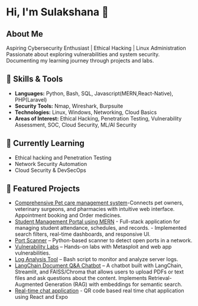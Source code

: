 # Hi, I'm Sulakshana 👋

## About Me
Aspiring Cybersecurity Enthusiast | Ethical Hacking | Linux Administration
Passionate about exploring vulnerabilities and system security.  
Documenting my learning journey through projects and labs.

## 🔐 Skills & Tools
- **Languages:** Python, Bash, SQL, Javascript(MERN,React-Native), PHP(Laravel)
- **Security Tools:** Nmap, Wireshark, Burpsuite
- **Technologies:** Linux, Windows, Networking, Cloud Basics
- **Areas of Interest:** Ethical Hacking, Penetration Testing, Vulnerability Assessment, SOC, Cloud Security, ML/AI Security

## 🚀 Currently Learning
- Ethical hacking and Penetration Testing
- Network Security Automation
- Cloud Security & DevSecOps

## 📂 Featured Projects
- [Comprehensive Pet care management system]()-Connects pet owners, veterinary surgeons, and pharmacies with intuitive web interface. Appointment booking and Order medicines.
- [Student Management Portal using MERN](https://github.com/MERN-EZ/MERN-project.git) - Full-stack application for managing student attendance, schedules, and records. - Implemented search filters, real-time   dashboards, and responsive UI.
- [Port Scanner](https://github.com/Sulakshana29/Port_scanner.git) – Python-based scanner to detect open ports in a network.
- [Vulnerability Labs](#) – Hands-on labs with Metasploit and web app vulnerabilities.
- [Log Analysis Tool](#) – Bash script to monitor and analyze server logs.
- [LangChain Document Q&A Chatbot](https://github.com/Sulakshana29/langchain_chatbot.git) – A chatbot built with LangChain, Streamlit, and FAISS/Chroma that allows users to upload PDFs or text files and ask 
questions about the content. Implements Retrieval-Augmented Generation (RAG) with embeddings for semantic search.
- [Real-time chat application](https://github.com/Sulakshana29/MAD_Project.git) - QR code based real time chat application using React and Expo


